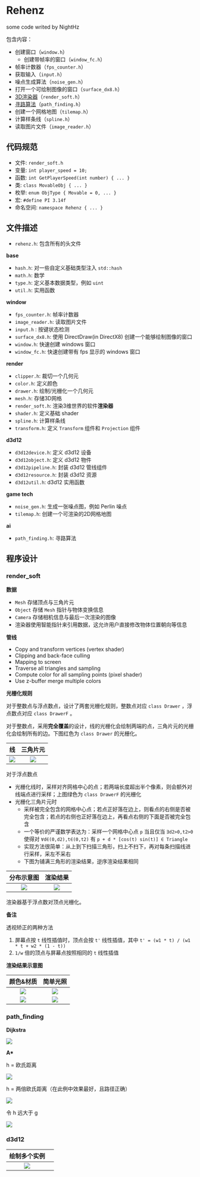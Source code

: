 # Rehenz

some code writed by NightHz

包含内容：

- 创建窗口（`window.h`）
  - 创建带帧率的窗口（`window_fc.h`）
- 帧率计数器（`fps_counter.h`）
- 获取输入（`input.h`）
- 噪点生成算法（`noise_gen.h`）
- 打开一个可绘制图像的窗口（`surface_dx8.h`）
- [3D渲染器](#render_soft)（`render_soft.h`）
- [寻路算法](#path_finding)（`path_finding.h`）
- 创建一个网格地图（`tilemap.h`）
- 计算样条线（`spline.h`）
- 读取图片文件（`image_reader.h`）


## 代码规范

- 文件: `render_soft.h`
- 变量: `int player_speed = 10;`
- 函数: `int GetPlayerSpeed(int number) { ... }`
- 类: `class MovableObj { ... }`
- 枚举: `enum ObjType { Movable = 0, ... }`
- 宏: `#define PI 3.14f`
- 命名空间: `namespace Rehenz { ... }`

## 文件描述

- `rehenz.h`: 包含所有的头文件

**base**

- `hash.h`: 对一些自定义基础类型注入 `std::hash`
- `math.h`: 数学
- `type.h`: 定义基本数据类型，例如 `uint`
- `util.h`: 实用函数

**window**

- `fps_counter.h`: 帧率计数器
- `image_reader.h`: 读取图片文件
- `input.h` : 按键状态检测
- `surface_dx8.h`: 使用 DirectDraw(in DirectX8) 创建一个能够绘制图像的窗口
- `window.h`: 快速创建 windows 窗口
- `window_fc.h`: 快速创建带有 fps 显示的 windows 窗口

**render**

- `clipper.h`: 裁切一个几何元
- `color.h`: 定义颜色
- `drawer.h`: 绘制/光栅化一个几何元
- `mesh.h`: 存储3D网格
- `render_soft.h`: 渲染3维世界的软件**渲染器**
- `shader.h`: 定义基础 shader
- `spline.h`: 计算样条线
- `transform.h`: 定义 `Transform` 组件和 `Projection` 组件

**d3d12**

- `d3d12device.h`: 定义 d3d12 设备
- `d3d12object.h`: 定义 d3d12 物件
- `d3d12pipeline.h`: 封装 d3d12 管线组件
- `d3d12resource.h`: 封装 d3d12 资源
- `d3d12util.h`: d3d12 实用函数

**game tech**

- `noise_gen.h`: 生成一张噪点图，例如 Perlin 噪点
- `tilemap.h`: 创建一个可渲染的2D网格地图

**ai**

- `path_finding.h`: 寻路算法


## 程序设计

### render_soft

**数据**

- `Mesh` 存储顶点与三角片元
- `Object` 存储 `Mesh` 指针与物体变换信息
- `Camera` 存储相机信息与最后一次渲染的图像
- 渲染器使用智能指针来引用数据，这允许用户直接修改物体位置朝向等信息

**管线**

- Copy and transform vertices (vertex shader)
- Clipping and back-face culling
- Mapping to screen
- Traverse all triangles and sampling
- Compute color for all sampling points (pixel shader)
- Use z-buffer merge multiple colors

**光栅化规则**

对于整数点与浮点数点，设计了两套光栅化规则，整数点对应 `class Drawer` ，浮点数点对应 `class DrawerF` 。

对于整数点，采用**完全覆盖**的设计，线的光栅化会绘制两端的点，三角片元的光栅化会绘制所有的边。下图红色为 `class Drawer` 的光栅化。

|线|三角片元|
|:-:|:-:|
|![](img/line_rasterization2.gif)|![](img/triangle_rasterization.png)|
    
对于浮点数点

- 光栅化线时，采样对齐网格中心的点；若两端长度超出半个像素，则会额外对线端点进行采样；上图绿色为 `class DrawerF` 的光栅化
- 光栅化三角片元时
  - 采样被完全包含的网格中心点；若点正好落在边上，则看点的右侧是否被完全包含；若点的右侧也正好落在边上，再看点右侧的下面是否被完全包含
  - 一个等价的严谨数学表达为：采样一个网格中心点 `p` 当且仅当 `∃d2>0,t2>0` 使得对 `∀d∈(0,d2),t∈(0,t2)` 有 `p + d * [cos(t) sin(t)] ∈ Triangle`
  - 实现方法很简单：从上到下扫描三角形，扫上不扫下，再对每条扫描线进行采样，采左不采右
  - 下图为铺满三角形的渲染结果，逆序渲染结果相同

|分布示意图|渲染结果|
|:-:|:-:|
|![](img/triangle_rasterization2.png)|![](img/triangle_rasterization3.png)|

渲染器基于浮点数对顶点光栅化。

**备注**

透视矫正的两种方法

1. 屏幕点按 `t` 线性插值时，顶点会按 `t'` 线性插值，其中 `t' = (w1 * t) / (w1 * t + w2 * (1 - t))`
2. `1/w` 倍的顶点与屏幕点按照相同的 `t` 线性插值

**渲染结果示意图**

|颜色&材质|简单光照|
|:-:|:-:|
|![](img/render_color.png)|![](img/render_light.png)|
|![](img/render_tex.png)|![](img/render_light_tex.png)|


### path_finding

**Dijkstra**

![](img/PF_Dijkstra.gif)

**A\***

h = 欧氏距离

![](img/PF_AStar1.gif)

h = 两倍欧氏距离（在此例中效果最好，且路径正确）

![](img/PF_AStar2.gif)

令 h 远大于 g

![](img/PF_OnlyH.gif)


### d3d12

|绘制多个实例||
|:-:|:-:|
|![](img/d3d12_multi_instance.png)||

